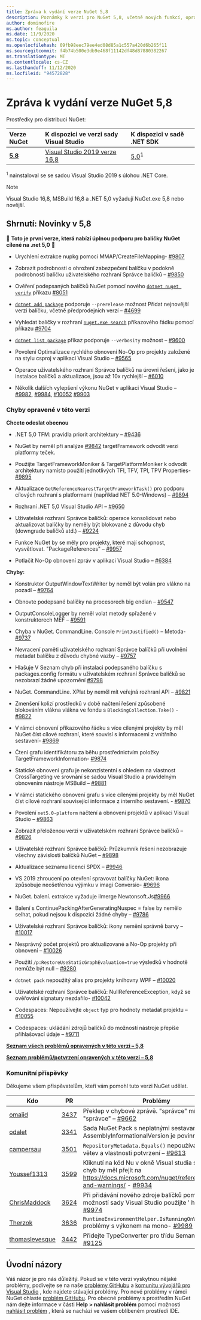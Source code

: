 ```yaml
---
title: Zpráva k vydání verze NuGet 5,8
description: Poznámky k verzi pro NuGet 5,8, včetně nových funkcí, oprav chyb a chcete odeslat obecnou.
author: dominofire
ms.author: feaguila
ms.date: 11/9/2020
ms.topic: conceptual
ms.openlocfilehash: 09fb98eec79ee4ed08d85a1c557a420d6b265f11
ms.sourcegitcommit: f4b74b500e3db9e468f11142df48d87880382267
ms.translationtype: MT
ms.contentlocale: cs-CZ
ms.lasthandoff: 11/12/2020
ms.locfileid: "94572828"
---
```

# <a name="nuget-58-release-notes"></a>Zpráva k vydání verze NuGet 5,8

Prostředky pro distribuci NuGet:

| Verze NuGet | K dispozici ve verzi sady Visual Studio | K dispozici v sadě .NET SDK |
|:---|:---|:---|
| [**5.8**](https://nuget.org/downloads) | [Visual Studio 2019 verze 16,8](https://visualstudio.microsoft.com/downloads/) | [5,0](https://dotnet.microsoft.com/download/dotnet-core/5.0)<sup>1</sup> |

<sup>1</sup> nainstaloval se se sadou Visual Studio 2019 s úlohou .NET Core.
  
> [!NOTE]
> Visual Studio 16,8, MSBuild 16,8 a .NET 5,0 vyžadují NuGet.exe 5,8 nebo novější.


## <a name="summary-whats-new-in-58"></a>Shrnutí: Novinky v 5,8
🎉 **Toto je první verze, která nabízí úplnou podporu pro balíčky NuGet cílené na .net 5,0** 🎉

* Urychlení extrakce nupkg pomocí MMAP/CreateFileMapping- [#9807](https://github.com/NuGet/Home/issues/9807)

* Zobrazit podrobnosti o ohrožení zabezpečení balíčku v podokně podrobností balíčku uživatelského rozhraní Správce balíčků – [#9850](https://github.com/NuGet/Home/issues/9850)

* Ověření podepsaných balíčků NuGet pomocí nového [`dotnet nuget verify`](https://docs.microsoft.com/dotnet/core/tools/dotnet-nuget-verify) příkazu [#8051](https://github.com/NuGet/Home/issues/8051)

* [`dotnet add package`](https://docs.microsoft.com/dotnet/core/tools/dotnet-add-package#:~:text=dotnet%20add%20package%201%20Name%202%20Synopsis%203,when%20targeting%20a%20specific%20framework.%20...%206%20Examples) podporuje `--prerelease` možnost Přidat nejnovější verzi balíčku, včetně předprodejních verzí – [#4699](https://github.com/NuGet/Home/issues/4699)

* Vyhledat balíčky v rozhraní [`nuget.exe search`](https://docs.microsoft.com/nuget/reference/cli-reference/cli-ref-search) příkazového řádku pomocí příkazu [#9704](https://github.com/NuGet/Home/issues/9704)

* [`dotnet list package`](https://docs.microsoft.com/dotnet/core/tools/dotnet-list-package) příkaz podporuje `--verbosity` možnost – [#9600](https://github.com/NuGet/Home/issues/9600)

* Povolení Optimalizace rychlého obnovení No-Op pro projekty založené na stylu csproj v aplikaci Visual Studio – [#9565](https://github.com/NuGet/Home/issues/9565)

* Operace uživatelského rozhraní Správce balíčků na úrovni řešení, jako je instalace balíčků a aktualizace, jsou až 10x rychlejší – [#6010](https://github.com/NuGet/Home/issues/6010)

* Několik dalších vylepšení výkonu NuGet v aplikaci Visual Studio – [#9982](https://github.com/NuGet/Home/issues/9982), [#9984](https://github.com/NuGet/Home/issues/9984), [#10052](https://github.com/NuGet/Home/issues/10052) [#9903](https://github.com/NuGet/Home/issues/9903)


### <a name="issues-fixed-in-this-release"></a>Chyby opravené v této verzi

**Chcete odeslat obecnou**

* .NET 5,0 TFM: pravidla priorit architektury – [#9436](https://github.com/NuGet/Home/issues/9436)

* NuGet by neměl při analýze [#9842](https://github.com/NuGet/Home/issues/9842) targetFramework odvodit verzi platformy teček.

* Použijte TargetFrameworkMoniker & TargetPlatformMoniker k odvodit architektury namísto použití jednotlivých TFI, TFV, TPI, TPV Properties- [#9895](https://github.com/NuGet/Home/issues/9895)

* Aktualizace `GetReferenceNearestTargetFrameworkTask()` pro podporu cílových rozhraní s platformami (například NET 5.0-Windows) – [#9894](https://github.com/NuGet/Home/issues/9894)

* Rozhraní .NET 5,0 Visual Studio API – [#9650](https://github.com/NuGet/Home/issues/9650)

* Uživatelské rozhraní Správce balíčků: operace konsolidovat nebo aktualizovat balíčky by neměly být blokované z důvodu chyb (downgrade balíčků atd.) – [#9224](https://github.com/NuGet/Home/issues/9224)

* Funkce NuGet by se měly pro projekty, které mají schopnost, vysvětlovat. "PackageReferences" – [#9957](https://github.com/NuGet/Home/issues/9957)

* Potlačit No-Op obnovení zpráv v aplikaci Visual Studio – [#6384](https://github.com/NuGet/Home/issues/6384)

**Chyby:**

* Konstruktor OutputWindowTextWriter by neměl být volán pro vlákno na pozadí – [#9764](https://github.com/NuGet/Home/issues/9764)

* Obnovte podepsané balíčky na procesorech big endian – [#9547](https://github.com/NuGet/Home/issues/9547)

* OutputConsoleLogger by neměl volat metody spřažené v konstruktorech MEF – [#9591](https://github.com/NuGet/Home/issues/9591)

* Chyba v NuGet. CommandLine. Console `PrintJustified()` – Metoda- [#9737](https://github.com/NuGet/Home/issues/9737)

* Nevracení paměti uživatelského rozhraní Správce balíčků při uvolnění metadat balíčku z důvodu chybné vazby – [#9757](https://github.com/NuGet/Home/issues/9757)

* Hlašuje V Seznam chyb při instalaci podepsaného balíčku s packages.config formátu v uživatelském rozhraní Správce balíčků se nezobrazí žádné upozornění [#9798](https://github.com/NuGet/Home/issues/9798)

* NuGet. CommandLine. XPlat by neměl mít veřejná rozhraní API – [#9821](https://github.com/NuGet/Home/issues/9821)

* Zmenšení kolizí prostředků v době načtení řešení způsobené blokováním vlákna vlákna ve fondu s `BlockingCollection.Take()`  -  [#9822](https://github.com/NuGet/Home/issues/9822)

* V rámci obnovení příkazového řádku s více cílenými projekty by měl NuGet číst cílové rozhraní, které souvisí s informacemi z vnitřního sestavení- [#9869](https://github.com/NuGet/Home/issues/9869)

* Čtení grafu identifikátoru za běhu prostřednictvím položky TargetFrameworkInformation- [#9874](https://github.com/NuGet/Home/issues/9874)

* Statické obnovení grafu je nekonzistentní s ohledem na vlastnost CrossTargeting ve srovnání se sadou Visual Studio a pravidelným obnovením nástroje MSBuild – [#9881](https://github.com/NuGet/Home/issues/9881)

* V rámci statického obnovení grafu s více cílenými projekty by měl NuGet číst cílové rozhraní související informace z interního sestavení. - [#9870](https://github.com/NuGet/Home/issues/9870)

* Povolení `net5.0-platform` načtení a obnovení projektů v aplikaci Visual Studio – [#9863](https://github.com/NuGet/Home/issues/9863)

* Zobrazit přeloženou verzi v uživatelském rozhraní Správce balíčků – [#9826](https://github.com/NuGet/Home/issues/9826)

* Uživatelské rozhraní Správce balíčků: Průzkumník řešení nezobrazuje všechny závislosti balíčků NuGet – [#9898](https://github.com/NuGet/Home/issues/9898)

* Aktualizace seznamu licencí SPDX – [#9946](https://github.com/NuGet/Home/issues/9946)

* VS 2019 zhroucení po otevření spravovat balíčky NuGet: ikona způsobuje neošetřenou výjimku v imagi Conversio- [#9696](https://github.com/NuGet/Home/issues/9696)

* NuGet. balení. extrakce vyžaduje ilmerge Newtonsoft.Js[#9966](https://github.com/NuGet/Home/issues/9966)

* Balení s ContinuePackingAfterGeneratingNuspec = false by nemělo selhat, pokud nejsou k dispozici žádné chyby – [#9786](https://github.com/NuGet/Home/issues/9786)

* Uživatelské rozhraní Správce balíčků: ikony nemění správně barvy – [#10017](https://github.com/NuGet/Home/issues/10017)

* Nesprávný počet projektů pro aktualizované a No-Op projekty při obnovení – [#10026](https://github.com/NuGet/Home/issues/10026)

* Použití `/p:RestoreUseStaticGraphEvaluation=true` výsledků v hodnotě nemůže být null – [#9280](https://github.com/NuGet/Home/issues/9280)

* `dotnet pack` nepoužitý alias pro projekty knihovny WPF – [#10020](https://github.com/NuGet/Home/issues/10020)

* Uživatelské rozhraní Správce balíčků: NullReferenceException, když se ověřování signatury nezdařilo- [#10042](https://github.com/NuGet/Home/issues/10042)

* Codespaces: Nepoužívejte `object` typ pro hodnoty metadat projektu – [#10055](https://github.com/NuGet/Home/issues/10055)

* Codespaces: ukládání zdrojů balíčků do možností nástroje přepíše přihlašovací údaje – [#9711](https://github.com/NuGet/Home/issues/9711)


**[Seznam všech problémů opravených v této verzi – 5,8](https://app.zenhub.com/workspaces/nuget-client-team-55aec9a240305cf007585881/reports/release?release=5f03519b777e78b4ffb2edeb)**

**[Seznam problémů/potvrzení opravených v této verzi – 5,8](https://github.com/NuGet/NuGet.Client/compare/5.7.0.6726...5.8.0.6930)**

### <a name="community-contributions"></a>Komunitní příspěvky

Děkujeme všem přispěvatelům, kteří vám pomohl tuto verzi NuGet udělat.

|Kdo|PR|Problémy|
|----|----|----|
[omajid](https://github.com/omajid) | [3437](https://github.com/NuGet/NuGet.Client/pull/3437) | Překlep v chybové zprávě. "správce" místo "správce" – [#9662](https://github.com/NuGet/Home/issues/9662)
[odalet](https://github.com/odalet) | [3341](https://github.com/NuGet/NuGet.Client/pull/3341) | Sada NuGet Pack s neplatnými sestavami AssemblyInformationalVersion je povinná – [#5548](https://github.com/NuGet/Home/issues/5548)
[campersau](https://github.com/campersau) | [3501](https://github.com/NuGet/NuGet.Client/pull/3501) | `RepositoryMetadata.Equals()` nepoužívá se pro větev a vlastnosti potvrzení – [#9613](https://github.com/NuGet/Home/issues/9613)
[Youssef1313](https://github.com/Youssef1313) | [3599](https://github.com/NuGet/NuGet.Client/pull/3599) | Kliknutí na kód Nu v okně Visual studia seznam chyb by měl přejít na https://docs.microsoft.com/nuget/reference/errors-and-warnings/  -  [#9934](https://github.com/NuGet/Home/issues/9934)
[ChrisMaddock](https://github.com/ChrisMaddock) | [3624](https://github.com/NuGet/NuGet.Client/pull/3624) | Při přidávání nového zdroje balíčků pomocí možností sady Visual Studio použijte ' https://' – [#9974](https://github.com/NuGet/Home/issues/9974)
[Therzok](https://github.com/Therzok) | [3636](https://github.com/NuGet/NuGet.Client/pull/3636) | `RuntimeEnvironmentHelper.IsRunningOnVisualStudio` problémy s výkonem na mono- [#9989](https://github.com/NuGet/Home/issues/9989)
[thomaslevesque](https://github.com/thomaslevesque) | [3442](https://github.com/NuGet/NuGet.Client/pull/3442) | Přidejte TypeConverter pro třídu SemanticVersion- [#9125](https://github.com/NuGet/Home/issues/9125)


## <a name="feedback-welcome"></a>Úvodní názory

Váš názor je pro nás důležitý.  Pokud se v této verzi vyskytnou nějaké problémy, podívejte se na naše [problémy GitHubu](https://github.com/NuGet/Home/issues) a [komunitu vývojářů pro Visual Studio](https://developercommunity.visualstudio.com/) , kde najdete stávající problémy.  Pro nové problémy v rámci NuGet ohlaste [problém GitHubu](hhttps://github.com/NuGet/Home/issues/new).
Pro obecné problémy s prostředím NuGet nám dejte informace v části **Help > nahlásit problém** pomocí možnosti [nahlásit problém](https://docs.microsoft.com/visualstudio/ide/how-to-report-a-problem-with-visual-studio) , která se nachází ve vašem oblíbeném prostředí IDE.
